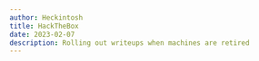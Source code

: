 ```yaml
---
author: Heckintosh
title: HackTheBox
date: 2023-02-07
description: Rolling out writeups when machines are retired
---
```


